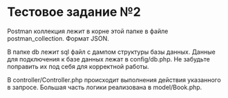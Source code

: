# Тестовое задание №2

Postman коллекция лежит в корне этой папке в файле postman_collection. Формат JSON.

В папке db лежит sql файл с дампом структуры базы данных. Данные для подключения к базе данных лежат в config/db.php. Не
забудьте поправить их под себя для корректной работы.

В controller/Controller.php происходит выполнения действия указанного в запросе. Большая часть логики реализована в
model/Book.php.